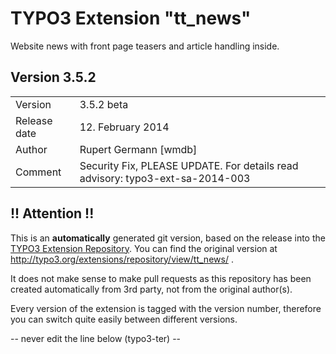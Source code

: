 # TYPO3 Extension "tt_news"
Website news with front page teasers and article handling inside.

## Version 3.5.2




<table>
	<tr><td>Version</td><td>3.5.2 beta</td></tr>
	<tr><td>Release date</td><td>12. February 2014</td></tr>
	<tr><td>Author</td><td>Rupert Germann [wmdb]</td></tr>
	<tr><td>Comment</td><td>Security Fix, PLEASE UPDATE.
For details read advisory: typo3-ext-sa-2014-003</td></tr>
</table>

## !! Attention !!
This is an **automatically** generated git version, based on the release into the [TYPO3 Extension Repository](http://www.typo3.org/extensions/).
You can find the original version at http://typo3.org/extensions/repository/view/tt_news/ .

It does not make sense to make pull requests as this repository has been created automatically from 3rd party, not from the original author(s).

Every version of the extension is tagged with the version number, therefore you can switch quite easily between different versions.


-- never edit the line below (typo3-ter) --